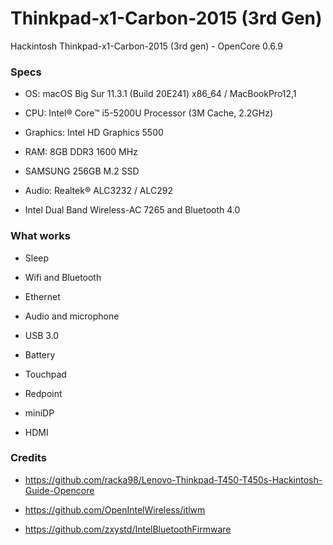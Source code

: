 # Thinkpad-x1-Carbon-2015 (3rd Gen)
Hackintosh Thinkpad-x1-Carbon-2015 (3rd gen) - OpenCore 0.6.9

### Specs
+ OS: macOS Big Sur 11.3.1 (Build 20E241) x86_64 / MacBookPro12,1

+ CPU: Intel® Core™ i5-5200U Processor (3M Cache, 2.2GHz)

+ Graphics: Intel HD Graphics 5500

+ RAM: 8GB DDR3 1600 MHz

+ SAMSUNG 256GB M.2 SSD

+ Audio: Realtek® ALC3232 / ALC292

+ Intel Dual Band Wireless-AC 7265 and Bluetooth 4.0

### What works

+ Sleep

+ Wifi and Bluetooth

+ Ethernet

+ Audio and microphone

+ USB 3.0

+ Battery

+ Touchpad

+ Redpoint

+ miniDP

+ HDMI

### Credits

+ https://github.com/racka98/Lenovo-Thinkpad-T450-T450s-Hackintosh-Guide-Opencore

+ https://github.com/OpenIntelWireless/itlwm

+ https://github.com/zxystd/IntelBluetoothFirmware
